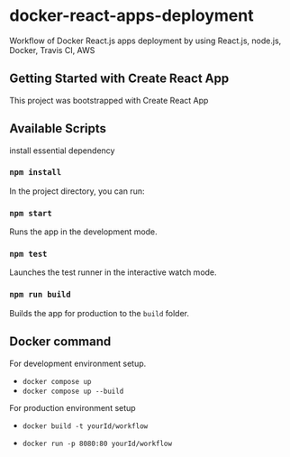 # docker-react-apps-deployment

Workflow of Docker React.js apps deployment by using React.js, node.js, Docker, Travis CI, AWS


## Getting Started with Create React App

This project was bootstrapped with Create React App

## Available Scripts

install essential dependency 
### `npm install`

In the project directory, you can run:

### `npm start`

Runs the app in the development mode.


### `npm test`

Launches the test runner in the interactive watch mode.

### `npm run build`

Builds the app for production to the `build` folder.

## Docker command

For development environment setup. 
- `docker compose up`
- `docker compose up --build`


For production environment setup 

- `docker build -t yourId/workflow`

- `docker run -p 8080:80 yourId/workflow`